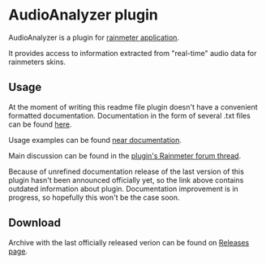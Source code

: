 # AudioAnalyzer plugin

AudioAnalyzer is a plugin for [rainmeter application](https://www.rainmeter.net).

It provides access to information extracted from "real-time" audio data for rainmeters skins.

## Usage

At the moment of writing this readme file plugin doesn't have a convenient formatted documentation.
Documentation in the form of several .txt files can be found [here](https://github.com/d-uzlov/Rainmeter-Plugins-by-rxtd/tree/master/AudioAnalyzer/documentation/user-documentation/).

Usage examples can be found [near documentation](https://github.com/d-uzlov/Rainmeter-Plugins-by-rxtd/tree/master/AudioAnalyzer/documentation/user-documentation/example-skins).

Main discussion can be found in the [plugin's Rainmeter forum thread](https://forum.rainmeter.net/viewtopic.php?f=18&t=29226).

Because of unrefined documentation release of the last version of this plugin hasn't been announced officially yet, so the link above contains outdated information about plugin.
Documentation improvement is in progress, so hopefully this won't be the case soon.

## Download

Archive with the last officially released verion can be found on [Releases page](https://github.com/d-uzlov/Rainmeter-Plugins-by-rxtd/releases/tag/AudioAnalyzer-v1.1.5).
